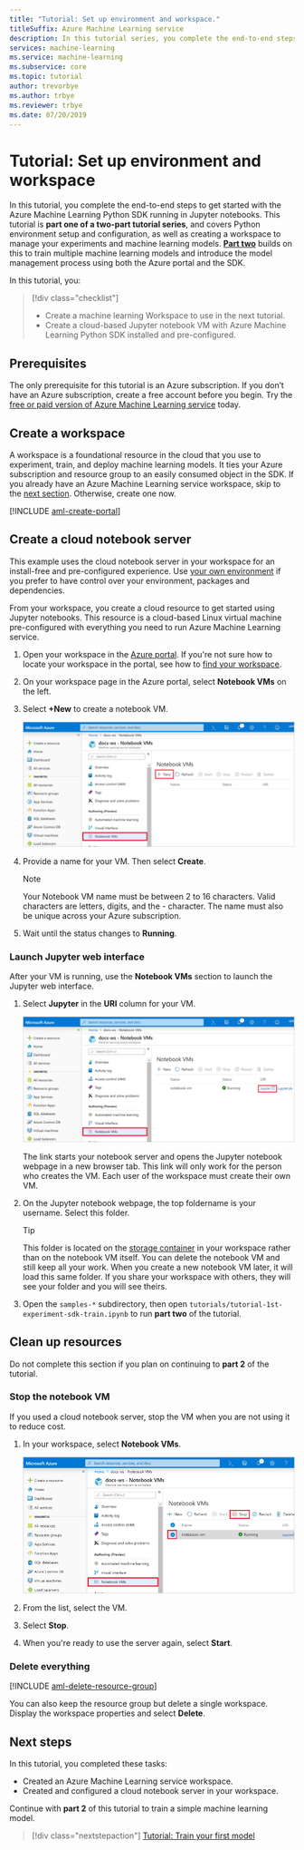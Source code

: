 ```yaml
---
title: "Tutorial: Set up environment and workspace."
titleSuffix: Azure Machine Learning service
description: In this tutorial series, you complete the end-to-end steps to get started with the Azure Machine Learning Python SDK running in Jupyter notebooks.  Part one covers creating a cloud notebook server environment as well as creating a workspace to manage your experiments and machine learning models.
services: machine-learning
ms.service: machine-learning
ms.subservice: core
ms.topic: tutorial
author: trevorbye
ms.author: trbye
ms.reviewer: trbye
ms.date: 07/20/2019
---
```


# Tutorial: Set up environment and workspace

In this tutorial, you complete the end-to-end steps to get started with the Azure Machine Learning Python SDK running in Jupyter notebooks. This tutorial is **part one of a two-part tutorial series**, and covers Python environment setup and configuration, as well as creating a workspace to manage your experiments and machine learning models. [**Part two**](tutorial-1st-experiment-sdk-train.md) builds on this to train multiple machine learning models and introduce the model management process using both the Azure portal and the SDK.

In this tutorial, you:

> [!div class="checklist"]
> * Create a machine learning Workspace to use in the next tutorial.
> * Create a cloud-based Jupyter notebook VM with Azure Machine Learning Python SDK installed and pre-configured.

## Prerequisites

The only prerequisite for this tutorial is an Azure subscription. If you don’t have an Azure subscription, create a free account before you begin. Try the [free or paid version of Azure Machine Learning service](https://aka.ms/AMLFree) today.

## Create a workspace

A workspace is a foundational resource in the cloud that you use to experiment, train, and deploy machine learning models. It ties your Azure subscription and resource group to an easily consumed object in the SDK. If you already have an Azure Machine Learning service workspace, skip to the [next section](#azure). Otherwise, create one now.

[!INCLUDE [aml-create-portal](../../../includes/aml-create-in-portal.md)]

## <a name="azure"></a>Create a cloud notebook server

This example uses the cloud notebook server in your workspace for an install-free and pre-configured experience. Use [your own environment](how-to-configure-environment.md#local) if you prefer to have control over your environment, packages and dependencies.

From your workspace, you create a cloud resource to get started using Jupyter notebooks. This resource is a cloud-based Linux virtual machine pre-configured with everything you need to run Azure Machine Learning service.

1. Open your workspace in the [Azure portal](https://portal.azure.com/).  If you're not sure how to locate your workspace in the portal, see how to [find your workspace](how-to-manage-workspace.md#view).

1. On your workspace page in the Azure portal, select **Notebook VMs** on the left.

1. Select **+New** to create a notebook VM.

     ![Select New VM](./media/tutorial-1st-experiment-sdk-setup/add-workstation.png)

1. Provide a name for your VM. Then select **Create**.

    > [!NOTE]
    > Your Notebook VM name must be between 2 to 16 characters. Valid characters are letters, digits, and the - character.  The name must also be unique across your Azure subscription.

1. Wait until the status changes to **Running**.

### Launch Jupyter web interface

After your VM is running, use the **Notebook VMs** section to launch the Jupyter web interface.

1. Select **Jupyter** in the **URI** column for your VM.

    ![Start the Jupyter notebook server](./media/tutorial-1st-experiment-sdk-setup/start-server.png)

    The link starts your notebook server and opens the Jupyter notebook webpage in a new browser tab.  This link will only work for the person who creates the VM. Each user of the workspace must create their own VM.

1. On the Jupyter notebook webpage, the top foldername is your username.  Select this folder.

    > [!TIP]
    > This folder is located on the [storage container](concept-workspace.md#resources) in your workspace rather than on the notebook VM itself.  You can delete the notebook VM and still keep all your work.  When you create a new notebook VM later, it will load this same folder. If you share your workspace with others, they will see your folder and you will see theirs.

1. Open the `samples-*` subdirectory, then open `tutorials/tutorial-1st-experiment-sdk-train.ipynb` to run **part two** of the tutorial.

## <a name="end"></a> Clean up resources

Do not complete this section if you plan on continuing to **part 2** of the tutorial.

### Stop the notebook VM

If you used a cloud notebook server, stop the VM when you are not using it to reduce cost.

1. In your workspace, select **Notebook VMs**.

   ![Stop the VM server](./media/tutorial-1st-experiment-sdk-setup/stop-server.png)

1. From the list, select the VM.

1. Select **Stop**.

1. When you're ready to use the server again, select **Start**.

### Delete everything

[!INCLUDE [aml-delete-resource-group](../../../includes/aml-delete-resource-group.md)]

You can also keep the resource group but delete a single workspace. Display the workspace properties and select **Delete**.

## Next steps

In this tutorial, you completed these tasks:

* Created an Azure Machine Learning service workspace.
* Created and configured a cloud notebook server in your workspace.

Continue with **part 2** of this tutorial to train a simple machine learning model.

> [!div class="nextstepaction"]
> [Tutorial: Train your first model](tutorial-1st-experiment-sdk-train.md)
